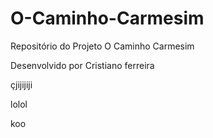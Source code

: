 # O-Caminho-Carmesim
Repositório do Projeto O Caminho Carmesim

Desenvolvido por Cristiano ferreira

çjijijiji

lolol

koo
